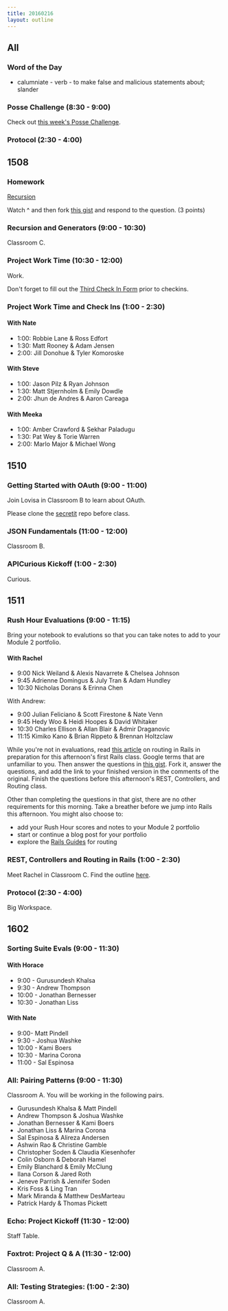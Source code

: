 ```yaml
---
title: 20160216
layout: outline
---
```


## All

### Word of the Day

* calumniate - verb - to make false and malicious statements about; slander

### Posse Challenge (8:30 - 9:00)

Check out [this week's Posse Challenge](https://github.com/turingschool/posse_challenges/tree/master/people_database).

### Protocol (2:30 - 4:00)


## 1508

### Homework

[Recursion](https://www.youtube.com/watch?v=k7-N8R0-KY4)

Watch ^ and then fork [this gist](https://gist.github.com/rrgayhart/495f806c254d0891267c) and respond to the question. (3 points)

### Recursion and Generators (9:00 - 10:30)

Classroom C.

### Project Work Time (10:30 - 12:00)

Work.

Don't forget to fill out the [Third Check In Form](https://github.com/turingschool/ruby-submissions/blob/master/1508/module_4_assignments/gametime/template/check_in3.markdown) prior to checkins.

### Project Work Time and Check Ins (1:00 - 2:30)

#### With Nate

* 1:00: Robbie Lane & Ross Edfort
* 1:30: Matt Rooney & Adam Jensen
* 2:00: Jill Donohue & Tyler Komoroske

#### With Steve

* 1:00: Jason Pilz & Ryan Johnson
* 1:30: Matt Stjernholm & Emily Dowdle
* 2:00: Jhun de Andres & Aaron Careaga

#### With Meeka

* 1:00: Amber Crawford & Sekhar Paladugu
* 1:30: Pat Wey & Torie Warren
* 2:00: Marlo Major & Michael Wong

## 1510

### Getting Started with OAuth (9:00 - 11:00)

Join Lovisa in Classroom B to learn about OAuth.

Please clone the [secretit](https://github.com/turingschool-examples/secretic) repo before class.

### JSON Fundamentals (11:00 - 12:00)

Classroom B.

### APICurious Kickoff (1:00 - 2:30)

Curious.


## 1511

### Rush Hour Evaluations (9:00 - 11:15)

Bring your notebook to evalutions so that you can take notes to add to your Module 2 portfolio.

#### With Rachel

* 9:00 Nick Weiland & Alexis Navarrete & Chelsea Johnson
* 9:45 Adrienne Domingus & July Tran & Adam Hundley
* 10:30 Nicholas Dorans & Erinna Chen

With Andrew:

* 9:00 Julian Feliciano & Scott Firestone & Nate Venn
* 9:45 Hedy Woo & Heidi Hoopes & David Whitaker
* 10:30 Charles Ellison & Allan Blair & Admir Draganovic
* 11:15 Kimiko Kano & Brian Rippeto & Brennan Holtzclaw

While you're not in evaluations, read [this article](http://www.theodinproject.com/ruby-on-rails/routing) on routing in Rails in preparation for this afternoon's first Rails class. Google terms that are unfamiliar to you. Then answer the questions in [this gist](https://gist.github.com/rwarbelow/c3575b4e49641c02fe18). Fork it, answer the questions, and add the link to your finished version in the comments of the original. Finish the questions before this afternoon's REST, Controllers, and Routing class.

Other than completing the questions in that gist, there are no other requirements for this morning. Take a breather before we jump into Rails this afternoon. You might also choose to:

* add your Rush Hour scores and notes to your Module 2 portfolio
* start or continue a blog post for your portfolio
* explore the [Rails Guides](http://guides.rubyonrails.org/routing.html) for routing

### REST, Controllers and Routing in Rails (1:00 - 2:30)

Meet Rachel in Classroom C. Find the outline [here](https://github.com/turingschool/lesson_plans/blob/master/ruby_02-web_applications_with_ruby/rest_routing_and_controllers_in_rails.markdown).

### Protocol (2:30 - 4:00)

Big Workspace.

## 1602

### Sorting Suite Evals (9:00 - 11:30)

#### With Horace
* 9:00 - Gurusundesh Khalsa
* 9:30 - Andrew Thompson
* 10:00 - Jonathan Bernesser
* 10:30 - Jonathan Liss

#### With Nate
* 9:00- Matt Pindell
* 9:30 - Joshua Washke
* 10:00 - Kami Boers
* 10:30 - Marina Corona
* 11:00 - Sal Espinosa

### All: Pairing Patterns (9:00 - 11:30)

Classroom A. You will be working in the following pairs.

* Gurusundesh Khalsa & Matt Pindell
* Andrew Thompson & Joshua Washke
* Jonathan Bernesser & Kami Boers
* Jonathan Liss & Marina Corona
* Sal Espinosa & Alireza Andersen
* Ashwin Rao & Christine Gamble
* Christopher Soden & Claudia Kiesenhofer
* Colin Osborn & Deborah Hamel
* Emily Blanchard & Emily McClung
* Ilana Corson & Jared Roth
* Jeneve Parrish & Jennifer Soden
* Kris Foss & Ling Tran
* Mark Miranda & Matthew DesMarteau
* Patrick Hardy & Thomas Pickett

### Echo: Project Kickoff (11:30 - 12:00)

Staff Table.

### Foxtrot: Project Q & A (11:30 - 12:00)

Classroom A.

### All: Testing Strategies: (1:00 - 2:30)

Classroom A.
